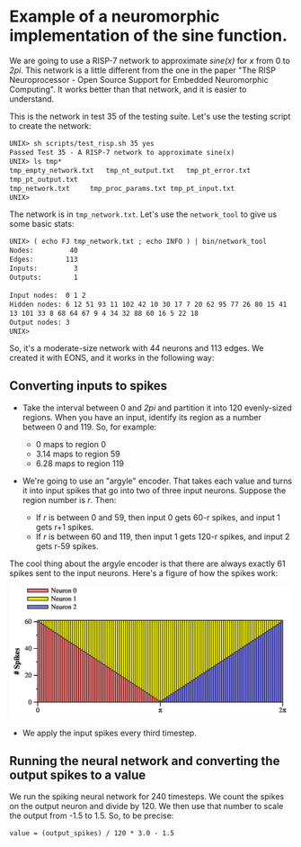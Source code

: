 # Example of a neuromorphic implementation of the sine function.

We are going to use a RISP-7 network to approximate *sine(x)* for *x*
from 0 to *2pi*.  This network is a little different from the one in
the paper "The RISP Neuroprocessor - Open Source Support for Embedded
Neuromorphic Computing".  It works better than that network, and it
is easier to understand.

This is the network in test 35 of the testing suite.  Let's use the testing
script to create the network:

```
UNIX> sh scripts/test_risp.sh 35 yes
Passed Test 35 - A RISP-7 network to approximate sine(x)
UNIX> ls tmp*
tmp_empty_network.txt	tmp_nt_output.txt	tmp_pt_error.txt	tmp_pt_output.txt
tmp_network.txt		tmp_proc_params.txt	tmp_pt_input.txt
UNIX> 
```

The network is in `tmp_network.txt`.  Let's use the `network_tool` to give us some basic
stats:

```
UNIX> ( echo FJ tmp_network.txt ; echo INFO ) | bin/network_tool
Nodes:         40
Edges:        113
Inputs:         3
Outputs:        1

Input nodes:  0 1 2 
Hidden nodes: 6 12 51 93 11 102 42 10 30 17 7 20 62 95 77 26 80 15 41 13 101 33 8 68 64 67 9 4 34 32 88 60 16 5 22 18 
Output nodes: 3 
UNIX> 
```

So, it's a moderate-size network with 44 neurons and 113 edges.  We created it with EONS, and it
works in the following way:

## Converting inputs to spikes

- Take the interval between 0 and *2pi* and partition it into 120 evenly-sized regions.
When you have an input, identify its region as a number between 0 and 119.  So, for example:

    - 0 maps to region 0
    - 3.14 maps to region 59
    - 6.28 maps to region 119

- We're going to use an "argyle" encoder.  That takes each value and turns it into input spikes
  that go into two of three input neurons.  Suppose the region number is *r*.  Then:

    - If *r* is between 0 and 59, then input 0 gets 60-r spikes, and input 1 gets r+1 spikes.
    - If *r* is between 60 and 119, then input 1 gets 120-r spikes, and input 2 gets r-59 spikes.

The cool thing about the argyle encoder is that there are always exactly 61 spikes sent to the
input neurons.  Here's a figure of how the spikes work:

![img/argyle_encoder.jpg](img/argyle_encoder.jpg)

- We apply the input spikes every third timestep.  

## Running the neural network and converting the output spikes to a value

We run the spiking neural network for 240 timesteps.  We count the spikes on the output
neuron and divide by 120.  We then use that number to scale the output from -1.5 to 1.5.
So, to be precise:

```
value = (output_spikes) / 120 * 3.0 - 1.5
```
